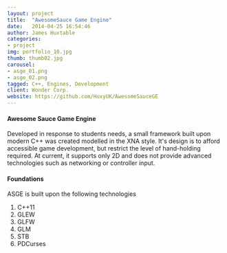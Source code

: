 ```yaml
---
layout: project
title:  "AwesomeSauce Game Engine"
date:   2014-04-25 16:54:46
author: James Huxtable
categories:
- project
img: portfolio_10.jpg
thumb: thumb02.jpg
carousel:
- asge_01.png
- asge_02.png
tagged: C++, Engines, Development
client: Wonder Corp.
website: https://github.com/HuxyUK/AwesomeSauceGE
---
```

#### Awesome Sauce Game Engine
Developed in response to students needs, a small framework built upon modern C++ was created modelled in the XNA style. It's design is to afford accessible game development, but restrict the level of hand-holding required. At current, it supports only 2D and does not provide advanced technologies such as networking or controller input. 

#### Foundations
ASGE is built upon the following technologies
1. C++11
2. GLEW
3. GLFW
4. GLM
5. STB
6. PDCurses
